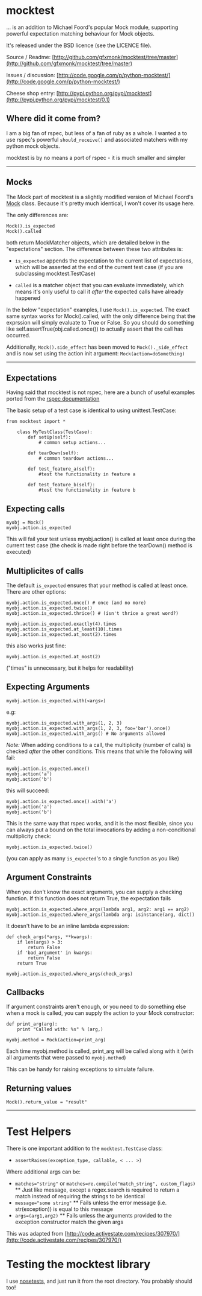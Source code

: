 # mocktest
... is an addition to Michael Foord's popular Mock module, supporting
powerful expectation matching behaviour for Mock objects.

It's released under the BSD licence (see the LICENCE file).

Source / Readme:
[http://github.com/gfxmonk/mocktest/tree/master](http://github.com/gfxmonk/mocktest/tree/master)

Issues / discussion:
[http://code.google.com/p/python-mocktest/](http://code.google.com/p/python-mocktest/)

Cheese shop entry:
[http://pypi.python.org/pypi/mocktest](http://pypi.python.org/pypi/mocktest/0.1)

## Where did it come from?
I am a big fan of rspec, but less of a fan of ruby as a whole.
I wanted a to use rspec's powerful `should_receive()` and associated matchers with my python mock objects.

mocktest is by no means a port of rspec - it is much smaller and simpler

---
## Mocks
The Mock part of mocktest is a slightly modified version of Michael Foord's
[Mock](http://www.voidspace.org.uk/python/modules.shtml#mock) class.
Because it's pretty much identical, I won't cover its usage here.

The only differences are:

	Mock().is_expected
	Mock().called

both return MockMatcher objects, which are detailed below in the "expectations" section.
The difference between these two attributes is:

 * `is_expected` appends the expectation to the current list of
   expectations, which will be asserted at the end of the current test case
   (if you are subclassing mocktest.TestCase)

 * `called` is a matcher object that you can evaluate immediately,
   which means it's only useful to call it *after* the expected calls
   have already happened

In the below "expectation" examples, I use `Mock().is_expected`.
The exact same syntax works for Mock().called, with the only difference being
that the exprssion will simply evaluate to True or False. So you should do
something like self.assertTrue(obj.called.once()) to actually assert that
the call has occurred.

Additionally, `Mock().side_effect` has been moved to `Mock()._side_effect`
and is now set using the action init argument: `Mock(action=doSomething)`

---
## Expectations
Having said that mocktest is not rspec, here are a bunch of useful examples ported from the [rspec documentation](http://rspec.info/documentation/mocks/message_expectations.html)

The basic setup of a test case is identical to using unittest.TestCase:

	from mocktest import *
	
		class MyTestClass(TestCase):
			def setUp(self):
				# common setup actions...
			
			def tearDown(self):
				# common teardown actions...
			
			def test_feature_a(self):
				#test the functionality in feature a
				
			def test_feature_b(self):
				#test the functionality in feature b

## Expecting calls

	myobj = Mock()
	myobj.action.is_expected

This will fail your test unless myobj.action() is called at least once during the current test case
(the check is made right before the tearDown() method is executed)

## Multiplicites of calls

The default `is_expected` ensures that your method is called at least once. There are other options:

	myobj.action.is_expected.once() # once (and no more)
	myobj.action.is_expected.twice()
	myobj.action.is_expected.thrice() # (isn't thrice a great word?)

	myobj.action.is_expected.exactly(4).times
	myobj.action.is_expected.at_least(10).times
	myobj.action.is_expected.at_most(2).times

this also works just fine:

	myobj.action.is_expected.at_most(2)

("times" is unnecessary, but it helps for readability)

## Expecting Arguments

	myobj.action.is_expected.with(<args>)

e.g:

	myobj.action.is_expected.with_args(1, 2, 3)
	myobj.action.is_expected.with_args(1, 2, 3, foo='bar').once()
	myobj.action.is_expected.with_args() # No arguments allowed

*Note:* When adding conditions to a call, the multiplicity (number of
calls) is checked _after_ the other conditions.
This means that while the following will fail:

	myobj.action.is_expected.once()
	myobj.action('a')
	myobj.action('b')

this will succeed:

	myobj.action.is_expected.once().with('a')
	myobj.action('a')
	myobj.action('b')

This is the same way that rspec works, and it is the most flexible,
since you can always put a bound on the total invocations by adding a
non-conditional multiplicity check:

	myobj.action.is_expected.twice()

(you can apply as many `is_expected`'s to a single function as you like)

## Argument Constraints

When you don't know the exact arguments, you can supply a checking function.
If this function does not return True, the expectation fails

	myobj.action.is_expected.where_args(lambda arg1, arg2: arg1 == arg2)
	myobj.action.is_expected.where_args(lambda arg: isinstance(arg, dict))

It doesn't have to be an inline lambda expression:

	def check_args(*args, **kwargs):
		if len(args) > 3:
			return False
		if 'bad_argument' in kwargs:
			return False
		return True
		
	myobj.action.is_expected.where_args(check_args)

## Callbacks

If argument constraints aren't enough, or you need to do something
else when a mock is called, you can supply the action to your Mock
constructor:

	
	def print_arg(arg):
		print "Called with: %s" % (arg,)

	myobj.method = Mock(action=print_arg)

Each time myobj.method is called, print_arg will be called along with it (with all arguments that were passed to `myobj.method`)

This can be handy for raising exceptions to simulate failure.

## Returning values

	Mock().return_value = "result"

---
# Test Helpers
There is one important addition to the `mocktest.TestCase` class:

 * `assertRaises(exception_type, callable, < ... >)`

Where additional args can be:

 * `matches="string"` or `matches=re.compile("match_string", custom_flags)`
 ** Just like message, except a regex.search is required to return a match instead of
    requiring the strings to be identical
 * `message="some string"`
 ** Fails unless the error message (i.e. str(exception)) is equal to this message
 * `args=(arg1,arg2)`
 ** Fails unless the arguments provided to the exception constructor match the given args

This was adapted from [http://code.activestate.com/recipes/307970/](http://code.activestate.com/recipes/307970/)

# Testing the mocktest library
I use [nosetests](http://code.google.com/p/python-nose/), and just run it from the root directory. You probably should too!